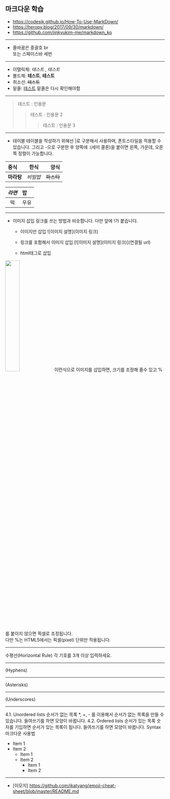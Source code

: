 ## 마크다운 학습 
- https://codesik.github.io/How-To-Use-MarkDown/
- https://heropy.blog/2017/09/30/markdown/
- https://github.com/jinkyukim-me/markdown_ko

---
- 줄바꿈은 중괄호 br <br> 또는 스페이스바 세번
---
- 이탤릭체: *테스트* , _테스트_
- 볼드체: **테스트**, __테스트__
- 취소선: ~~테스트~~
- 밑줄: <u>테스트</u> 밑줄은 다시 확인해야함
---
> 테스트 : 인용문 
>> 테스트 : 인용문 2 
>>> 테스트 : 인용문 3

---
- 테이블
테이블을 작성하기 위해선 |로 구분해서 사용하며, 폰트스타일을 적용할 수 있습니다.
그리고 -으로 구분한 후 양쪽에 :(세미 콜론)을 붙이면 왼쪽, 가운데, 오른쪽 정렬이 가능합니다.

| 중식 | 한식 | 양식 |
|:----------|:----------:|----------:|
| **마라탕** | *비빔밥* | ~~파스타~~ |

| *라면* | 밥 |
|:----:|:-----|
| 떡 | 우유 | 
---
- 이미지 삽입
링크를 쓰는 방법과 비슷합니다. 다만 앞에 !가 붙습니다.

  * 이미지만 삽입
![이미지 설명](이미지 링크)

  * 링크를 포함해서 이미지 삽입
[![이미지 설명](이미지 링크)](연결될 url)

  * html태그로 삽입 <br>
<img src = "http://image.dongascience.com/Photo/2019/09/d2468576cecf1313437de5a883bfa2ed.jpg" width = "30%" height = "30%" >
이런식으로 이미지를 삽입하면, 크기를 조정해 줄수 있고 %를 붙이지 않으면 픽셀로 조정됩니다.<br> 
다만 %는 HTML5에서는 픽셀(pixel) 단위만 적용됩니다.

---
수평선(Horizontal Rule)
각 기호를 3개 이상 입력하세요.

---
(Hyphens)

***
(Asterisks)

___
(Underscores)

---

4.1. Unordered lists 순서가 없는 목록
*, +, - 를 이용해서 순서가 없는 목록을 만들 수 있습니다.
들여쓰기를 하면 모양이 바뀝니다.
4.2. Ordered lists 순서가 있는 목록
숫자를 기입하면 순서가 있는 목록이 됩니다.
들여쓰기를 하면 모양이 바뀝니다.
Syntax 마크다운 사용법
* Item 1
* Item 2
  * Item 1
  * Item 2
    * Item 1
    * Item 2

*** 
- [이모지] <https://github.com/ikatyang/emoji-cheat-sheet/blob/master/README.md> 

